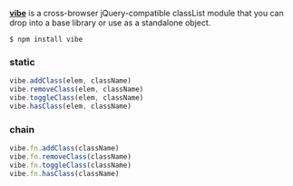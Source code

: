 **[vibe](https://github.com/ryanve/vibe)** is a cross-browser jQuery-compatible classList module that you can drop into a base library or use as a standalone object.

```
$ npm install vibe
```

### static

```js
vibe.addClass(elem, className)
vibe.removeClass(elem, className)
vibe.toggleClass(elem, className)
vibe.hasClass(elem, className)
```
### chain

```js
vibe.fn.addClass(className)
vibe.fn.removeClass(className)
vibe.fn.toggleClass(className)
vibe.fn.hasClass(className)
```